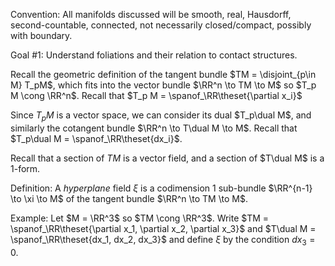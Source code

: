 Convention: 
All manifolds discussed will be smooth, real, Hausdorff, second-countable, connected, not necessarily closed/compact, possibly with boundary.

Goal #1:
Understand foliations and their relation to contact structures.

Recall the geometric definition of the tangent bundle $TM = \disjoint_{p\in M} T_pM$, which fits into the vector bundle $\RR^n \to TM \to M$ so $T_p M \cong \RR^n$.
Recall that $T_p M = \spanof_\RR\theset{\partial x_i}$

Since $T_p M$ is a vector space, we can consider its dual $T_p\dual M$, and similarly the cotangent bundle $\RR^n \to T\dual M \to M$.
Recall that $T_p\dual M = \spanof_\RR\theset{dx_i}$.

Recall that a section of $TM$ is a vector field, and a section of $T\dual M$ is a 1-form.

Definition:
A *hyperplane* field $\xi$ is a codimension 1 sub-bundle $\RR^{n-1} \to \xi \to M$ of the tangent bundle $\RR^n \to TM \to M$.

Example:
Let $M = \RR^3$ so $TM \cong \RR^3$. 
Write $TM = \spanof_\RR\theset{\partial x_1, \partial x_2, \partial x_3}$ and $T\dual M = \spanof_\RR\theset{dx_1, dx_2, dx_3}$ and define $\xi$ by the condition $dx_3 = 0$.
